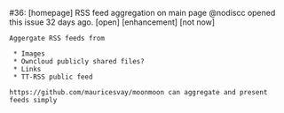 #36: [homepage] RSS feed aggregation on main page
@nodiscc opened this issue 32 days ago.  [open] 
[enhancement] [not now]

    Aggergate RSS feeds from
    
     * Images
     * Owncloud publicly shared files?
     * Links
     * TT-RSS public feed
    
    https://github.com/mauricesvay/moonmoon can aggregate and present feeds simply


